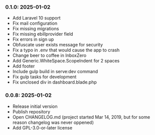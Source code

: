 ### 0.1.0: 2025-01-02

* Add Laravel 10 support
* Fix mail configuration
* Fix missing migrations
* Fix missing ebillprovider field
* Fix errors in sign up
* Obfuscate user exists message for security
* Fix a typo in .env that would cause the app to crash
* Change beer to coffee in InboxZero
* Add Generic.WhiteSpace.ScopeIndent for 2 spaces
* Add footer
* Include gulp build in serve:dev command
* Fix gulp tasks for development
* Fix unclosed div in dashboard.blade.php

### 0.0.8: 2025-01-02

* Release initial version
* Publish repository
* Open CHANGELOG.md (project started Mar 14, 2019, but for some reason changelog was never oppened)
* Add GPL-3.0-or-later license